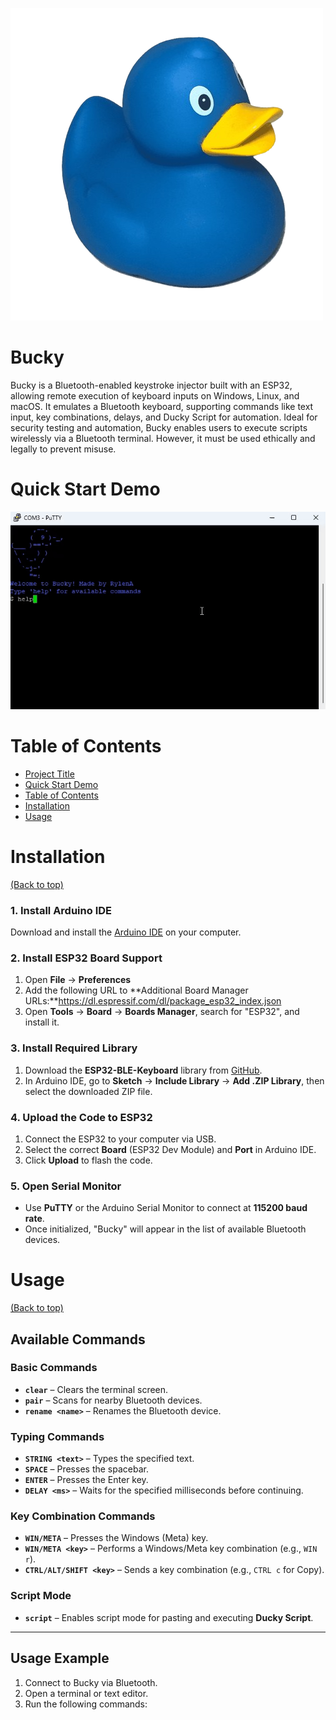 ![Bucky](https://raw.githubusercontent.com/rylena/Bucky/refs/heads/main/Bucky.png)

# Bucky

Bucky is a Bluetooth-enabled keystroke injector built with an ESP32, allowing remote execution of keyboard inputs on Windows, Linux, and macOS. It emulates a Bluetooth keyboard, supporting commands like text input, key combinations, delays, and Ducky Script for automation. Ideal for security testing and automation, Bucky enables users to execute scripts wirelessly via a Bluetooth terminal. However, it must be used ethically and legally to prevent misuse.



# Quick Start Demo

![Demo Preview](https://raw.githubusercontent.com/rylena/Bucky/refs/heads/main/demo.gif)

# Table of Contents

- [Project Title](#project-title)
- [Quick Start Demo](#quick-start-demo)
- [Table of Contents](#table-of-contents)
- [Installation](#installation)
- [Usage](#usage)


# Installation
[(Back to top)](#table-of-contents)

### 1. Install Arduino IDE  
Download and install the [Arduino IDE](https://www.arduino.cc/en/software) on your computer.  

### 2. Install ESP32 Board Support  
1. Open **File** → **Preferences**  
2. Add the following URL to **Additional Board Manager URLs:**https://dl.espressif.com/dl/package_esp32_index.json
3. Open **Tools** → **Board** → **Boards Manager**, search for "ESP32", and install it.  

### 3. Install Required Library  
1. Download the **ESP32-BLE-Keyboard** library from [GitHub](https://github.com/T-vK/ESP32-BLE-Keyboard).  
2. In Arduino IDE, go to **Sketch** → **Include Library** → **Add .ZIP Library**, then select the downloaded ZIP file.  

### 4. Upload the Code to ESP32  
1. Connect the ESP32 to your computer via USB.  
2. Select the correct **Board** (ESP32 Dev Module) and **Port** in Arduino IDE.  
3. Click **Upload** to flash the code.  

### 5. Open Serial Monitor  
- Use **PuTTY** or the Arduino Serial Monitor to connect at **115200 baud rate**.  
- Once initialized, "Bucky" will appear in the list of available Bluetooth devices.  


# Usage
[(Back to top)](#table-of-contents)

## Available Commands  

### **Basic Commands**  
- **`clear`** – Clears the terminal screen.  
- **`pair`** – Scans for nearby Bluetooth devices.  
- **`rename <name>`** – Renames the Bluetooth device.  

### **Typing Commands**  
- **`STRING <text>`** – Types the specified text.  
- **`SPACE`** – Presses the spacebar.  
- **`ENTER`** – Presses the Enter key.  
- **`DELAY <ms>`** – Waits for the specified milliseconds before continuing.  

### **Key Combination Commands**  
- **`WIN/META`** – Presses the Windows (Meta) key.  
- **`WIN/META <key>`** – Performs a Windows/Meta key combination (e.g., `WIN r`).  
- **`CTRL/ALT/SHIFT <key>`** – Sends a key combination (e.g., `CTRL c` for Copy).  

### **Script Mode**  
- **`script`** – Enables script mode for pasting and executing **Ducky Script**.  

---

## Usage Example  

1. Connect to Bucky via Bluetooth.  
2. Open a terminal or text editor.  
3. Run the following commands:  
